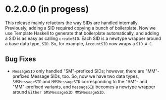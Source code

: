 0.2.0.0 (in progess)
====================

This release mainly refactors the way SIDs are handled internally. Previously,
adding a SID required copying a bunch of boilerplate. Now we use Template
Haskell to generate that boilerplate automatically, and adding a SID is as easy
as calling `createSID`. Each SID is a newtype wrapper around a base data type,
`SID`. So, for example, `AccountSID` now wraps a `SID A C`.

Bug Fixes
---------

- `MessageSID` only handled "SM"-prefixed SIDs; however, there are "MM"-prefixed
  Message SIDs, too. So, now we have two data types, `SMSMessageSID` and
  `MMSMessageSID` corresponding to the "SM"- and "MM"-prefixed variants, and
  `MessageSID` becomes a newtype wrapper around
  `Either SMSMessageSID MMSMessageSID`.
